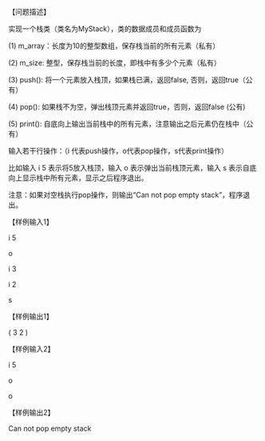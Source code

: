 【问题描述】

实现一个栈类（类名为MyStack），类的数据成员和成员函数为

(1) m_array：长度为10的整型数组，保存栈当前的所有元素（私有）

(2) m_size: 整型，保存栈当前的长度，即栈中有多少个元素（私有）

(3) push(): 将一个元素放入栈顶，如果栈已满，返回false, 否则，返回true（公有）

(4) pop(): 如果栈不为空，弹出栈顶元素并返回true，否则，返回false (公有)

(5) print(): 自底向上输出当前栈中的所有元素，注意输出之后元素仍在栈中（公有）

输入若干行操作：（i 代表push操作，o代表pop操作，s代表print操作）

比如输入 i 5 表示将5放入栈顶，输入 o 表示弹出当前栈顶元素，输入 s 表示自底向上显示栈中所有元素，显示之后程序退出。

注意：如果对空栈执行pop操作，则输出“Can not pop empty stack”，程序退出。

【样例输入1】

i 5

o

i 3

i 2

s

【样例输出1】

( 3 2 )

【样例输入2】

i 5

o

o

【样例输出2】

Can not pop empty stack